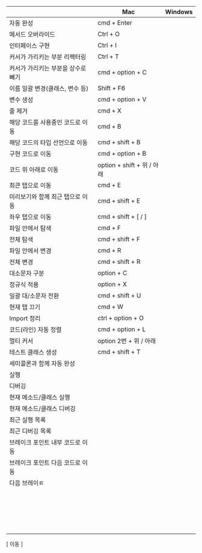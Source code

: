
|                     | Mac                     | Windows |
| ------------------- | ----------------------- | ------- |
| 자동 완성               | cmd + Enter             |         |
| 메서드 오버라이드           | Ctrl + O                |         |
| 인터페이스 구현            | Ctrl + I                |         |
| 커서가 가리키는 부분 리팩터링    | Ctrl + T                |         |
| 커서가 가리키는 부분을 상수로 빼기 | cmd + option + C        |         |
| 이름 일괄 변경(클래스, 변수 등) | Shift + F6              |         |
| 변수 생성               | cmd + option + V        |         |
| 줄 제거                | cmd + X                 |         |
| 해당 코드를 사용중인 코드로 이동  | cmd + B                 |         |
| 해당 코드의 타입 선언으로 이동   | cmd + shift + B         |         |
| 구현 코드로 이동           | cmd + option + B        |         |
| 코드 위 아래로 이동         | option + shift + 위 / 아래 |         |
| 최큰 탭으로 이동           | cmd + E                 |         |
| 미리보기와 함께 최근 탭으로 이동  | cmd + shift + E         |         |
| 좌우 탭으로 이동           | cmd + shift + [ / ]     |         |
| 파일 안에서 탐색           | cmd + F                 |         |
| 전체 탐색               | cmd + shift + F         |         |
| 파일 안에서 변경           | cmd + R                 |         |
| 전체 변경               | cmd + shift + R         |         |
| 대소문자 구분             | option + C              |         |
| 정규식 적용              | option + X              |         |
| 일괄 대/소문자 전환         | cmd + shift + U         |         |
| 현재 탭 끄기             | cmd + W                 |         |
| Import 정리           | ctrl + option + O       |         |
| 코드(라인) 자동 정렬        | cmd + option + L        |         |
| 멀티 커서               | option 2번 + 위 / 아래      |         |
| 테스트 클래스 생성          | cmd + shift + T         |         |
| 세미콜론과 함께 자동 완성      |                         |         |
| 실행                  |                         |         |
| 디버깅                 |                         |         |
| 현재 메소드/클래스 실행       |                         |         |
| 현재 메소드/클래스 디버깅      |                         |         |
| 최근 실행 목록            |                         |         |
| 최근 디버깅 목록           |                         |         |
| 브레이크 포인트 내부 코드로 이동  |                         |         |
| 브레이크 포인트 다음 코드로 이동  |                         |         |
| 다음 브레이ㅌ             |                         |         |
|                     |                         |         |
|                     |                         |         |
|                     |                         |         |
|                     |                         |         |
|                     |                         |         |
|                     |                         |         |
|                     |                         |         |
|                     |                         |         |
|                     |                         |         |
|                     |                         |         |
|                     |                         |         |
|                     |                         |         |
|                     |                         |         |
|                     |                         |         |
|                     |                         |         |
|                     |                         |         |
|                     |                         |         |
|                     |                         |         |
|                     |                         |         |
|                     |                         |         |

[ 이동 ]